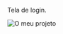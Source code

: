 Tela de login.


![O meu projeto](https://github.com/user-attachments/assets/bb05a8e1-c129-45da-b984-2cd5b228405d)
